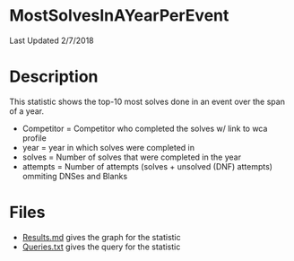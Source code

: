 # **MostSolvesInAYearPerEvent**
Last Updated 2/7/2018

# Description
This statistic shows the top-10 most solves done in an event over the span of a year.
- Competitor = Competitor who completed the solves w/ link to wca profile
- year = year in which solves were completed in
- solves = Number of solves that were completed in the year
- attempts = Number of attempts (solves + unsolved (DNF) attempts) ommiting DNSes and Blanks

# Files
  - [Results.md](https://github.com/Jambrose777/JacobAmbroseWCAStatistics/blob/master/MostSolvesInAYearPerEvent/Results.md) gives the graph for the statistic
  - [Queries.txt](https://github.com/Jambrose777/JacobAmbroseWCAStatistics/blob/master/MostSolvesInAYearPerEvent/Queries.txt) gives the query for the statistic

